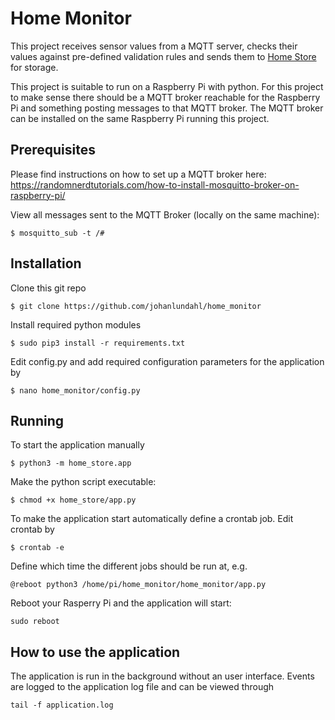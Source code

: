 # Home Monitor
This project receives sensor values from a MQTT server, checks their values against pre-defined validation rules and sends them to [Home Store](http://github.com/johanlundahl/home_store) for storage.

This project is suitable to run on a Raspberry Pi with python. For this project to make sense there should be a MQTT broker reachable for the Raspberry Pi and something posting messages to that MQTT broker. The MQTT broker can be installed on the same Raspberry Pi running this project. 

## Prerequisites
Please find instructions on how to set up a MQTT broker here: https://randomnerdtutorials.com/how-to-install-mosquitto-broker-on-raspberry-pi/

View all messages sent to the MQTT Broker (locally on the same machine):

```
$ mosquitto_sub -t /#
```

## Installation

Clone this git repo

```
$ git clone https://github.com/johanlundahl/home_monitor
```

Install required python modules

```
$ sudo pip3 install -r requirements.txt
```

Edit config.py and add required configuration parameters for the application by
```
$ nano home_monitor/config.py
```

## Running

To start the application manually 
```
$ python3 -m home_store.app
```

Make the python script executable:
```
$ chmod +x home_store/app.py
```

To make the application start automatically define a crontab job. Edit crontab by
```
$ crontab -e
```

Define which time the different jobs should be run at, e.g.
```
@reboot python3 /home/pi/home_monitor/home_monitor/app.py
```

Reboot your Rasperry Pi and the application will start:
```
sudo reboot
```

## How to use the application
The application is run in the background without an user interface. Events are logged to the application log file and can be viewed through
```
tail -f application.log
```
